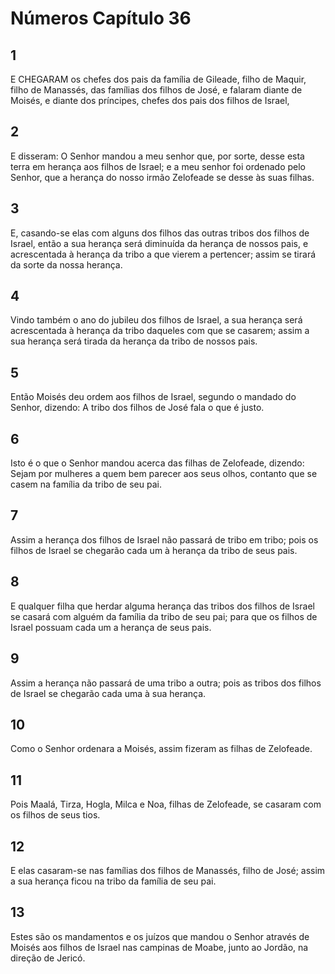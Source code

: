 # Números Capítulo 36

## 1
E CHEGARAM os chefes dos pais da família de Gileade, filho de Maquir, filho de Manassés, das famílias dos filhos de José, e falaram diante de Moisés, e diante dos príncipes, chefes dos pais dos filhos de Israel,

## 2
E disseram: O Senhor mandou a meu senhor que, por sorte, desse esta terra em herança aos filhos de Israel; e a meu senhor foi ordenado pelo Senhor, que a herança do nosso irmão Zelofeade se desse às suas filhas.

## 3
E, casando-se elas com alguns dos filhos das outras tribos dos filhos de Israel, então a sua herança será diminuída da herança de nossos pais, e acrescentada à herança da tribo a que vierem a pertencer; assim se tirará da sorte da nossa herança.

## 4
Vindo também o ano do jubileu dos filhos de Israel, a sua herança será acrescentada à herança da tribo daqueles com que se casarem; assim a sua herança será tirada da herança da tribo de nossos pais.

## 5
Então Moisés deu ordem aos filhos de Israel, segundo o mandado do Senhor, dizendo: A tribo dos filhos de José fala o que é justo.

## 6
Isto é o que o Senhor mandou acerca das filhas de Zelofeade, dizendo: Sejam por mulheres a quem bem parecer aos seus olhos, contanto que se casem na família da tribo de seu pai.

## 7
Assim a herança dos filhos de Israel não passará de tribo em tribo; pois os filhos de Israel se chegarão cada um à herança da tribo de seus pais.

## 8
E qualquer filha que herdar alguma herança das tribos dos filhos de Israel se casará com alguém da família da tribo de seu pai; para que os filhos de Israel possuam cada um a herança de seus pais.

## 9
Assim a herança não passará de uma tribo a outra; pois as tribos dos filhos de Israel se chegarão cada uma à sua herança.

## 10
Como o Senhor ordenara a Moisés, assim fizeram as filhas de Zelofeade.

## 11
Pois Maalá, Tirza, Hogla, Milca e Noa, filhas de Zelofeade, se casaram com os filhos de seus tios.

## 12
E elas casaram-se nas famílias dos filhos de Manassés, filho de José; assim a sua herança ficou na tribo da família de seu pai.

## 13
Estes são os mandamentos e os juízos que mandou o Senhor através de Moisés aos filhos de Israel nas campinas de Moabe, junto ao Jordão, na direção de Jericó.

